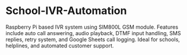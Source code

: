 # School-IVR-Automation
Raspberry Pi based IVR system using SIM800L GSM module. Features include auto call answering, audio playback, DTMF input handling, SMS replies, retry system, and Google Sheets call logging. Ideal for schools, helplines, and automated customer support.
